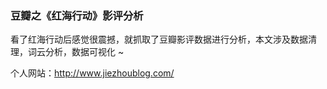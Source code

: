 ### 豆瓣之《红海行动》影评分析

看了红海行动后感觉很震撼，就抓取了豆瓣影评数据进行分析，本文涉及数据清理，词云分析，数据可视化 ~



个人网站：http://www.jiezhoublog.com/

